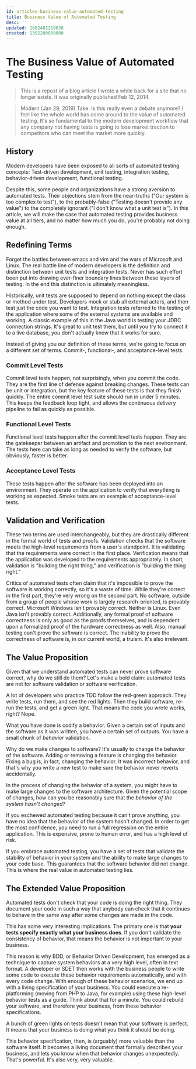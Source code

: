 ```yaml
---
id: articles-business-value-automated-testing
title: Business Value of Automated Testing
desc: ''
updated: 1682482219838
created: 1392200000000
---
```


# The Business Value of Automated Testing

> This is a repost of a blog article I wrote a while back for a site that no longer exists. It was originally published Feb 12, 2014. 


> Modern (Jan 29, 2019) Take: Is this really even a debate anymore? I feel like the whole world has come around to the value of automated testing. It's so fundamental to the modern development workflow that any company not having tests is going to lose market traction to competitors who can meet the market more quickly.


## History

Modern developers have been exposed to all sorts of automated testing concepts: Test-driven development, unit testing, integration testing, behavior-driven development, functional testing.

Despite this, some people and organizations have a strong aversion to automated tests. Their objections stem from the near-truths \("Our system is too complex to test"\), to the probably-false \("Testing doesn't provide any value"\) to the completely ignorant \("I don't know what a unit test is"\). In this article, we will make the case that automated testing provides business value at all tiers, and no matter how much you do, you're probably not doing enough.

## Redefining Terms <a id="redefiningterms"></a>

Forget the battles between emacs and vim and the wars of Microsoft and Linux. The real battle line of modern developers is the definition and distinction between unit tests and integration tests. Never has such effort been put into drawing ever-finer boundary lines between these layers of testing. In the end this distinction is ultimately meaningless.

Historically, unit tests are supposed to depend on nothing except the class or method under test. Developers mock or stub all external actors, and then test just the code you want to test. Integration tests referred to the testing of the application where some of the external systems are available and working. A classic example of this in the Java world is testing your JDBC connection strings. It's great to unit test them, but until you try to connect it to a live database, you don't actually know that it works for sure.

Instead of giving you our definition of these terms, we're going to focus on a different set of terms. Commit-, functional-, and acceptance-level tests.

### Commit Level Tests

Commit level tests happen, not surprisingly, when you commit the code. They are the first line of defense against breaking changes. These tests can be unit or integration, but the key feature of these tests is that they finish quickly. The entire commit level test suite should run in under 5 minutes. This keeps the feedback loop tight, and allows the continuous delivery pipeline to fail as quickly as possible.

### Functional Level Tests

Functional level tests happen after the commit level tests happen. They are the gatekeeper between an artifact and promotion to the next environment. The tests here can take as long as needed to verify the software, but obviously, faster is better.

### Acceptance Level Tests

These tests happen after the software has been deployed into an environment. They operate on the application to verify that everything is working as expected. Smoke tests are an example of acceptance-level tests.

## Validation and Verification

These two terms are used interchangeably, but they are drastically different in the formal world of tests and proofs. Validation checks that the software meets the high-level requirements from a user's standpoint. It is validating that the requirements were correct in the first place. Verification means that the application was developed to the requirements appropriately. In short, validation is "building the right thing," and verification is "building the thing right."

Critics of automated tests often claim that it's impossible to prove the software is working correctly, so it's a waste of time. While they're correct in the first part, they're very wrong on the second part. No software, outside from a group of people whose work is largely research-oriented, is provably correct. Microsoft Windows isn't provably correct. Neither is Linux. Even Java isn't provably correct. Additionally, any formal proof of software correctness is only as good as the proofs themselves, and is dependent upon a formalized proof of the hardware correctness as well. Also, manual testing can't prove the software is correct. The inability to prove the correctness of software is, in our current world, a truism. It's also irrelevant.

## The Value Proposition

Given that we understand automated tests can never prove software correct, why do we still do them? Let's make a bold claim: automated tests are not for software validation or software verification.

A lot of developers who practice TDD follow the red-green approach. They write tests, run them, and see the red lights. Then they build software, re-run the tests, and get a green light. That means the code you wrote works, right? Nope.

What you have done is codify a behavior. Given a certain set of inputs and the software as it was written, you have a certain set of outputs. You have a small chunk of _behavior_ validation.

Why do we make changes to software? It's usually to change the behavior of the software. Adding or removing a feature is changing the behavior. Fixing a bug is, in fact, changing the behavior. It was incorrect behavior, and that's why you write a new test to make sure the behavior never reverts accidentally.

In the process of changing the behavior of a system, you might have to make large changes to the software architecture. Given the potential scope of changes, how can you be reasonably sure that the _behavior of the system hasn't changed_?

If you eschewed automated testing because it can't prove anything, you have no idea that the behavior of the system hasn't changed. In order to get the most confidence, you need to run a full regression on the entire application. This is expensive, prone to human error, and has a high level of risk.

If you embrace automated testing, you have a set of tests that validate the stability of behavior in your system and the ability to make large changes to your code base. This guarantees that the software behavior did not change. This is where the real value in automated testing lies.

## The Extended Value Proposition

Automated tests don't check that your code is doing the right thing. They document your code in such a way that anybody can check that it continues to behave in the same way after some changes are made in the code. 

This has some very interesting implications. The primary one is that **your tests specify exactly what your business does**. If you don't validate the consistency of behavior, that means the behavior is not important to your business.

This reason is why BDD, or Behavior Driven Development, has emerged as a technique to capture system behaviors at a very high level, often in text format. A developer or SDET then works with the business people to write some code to execute these behavior requirements automatically, and with every code change. With enough of these behavior scenarios, we end up with a living specification of your business. You could execute a re-platforming \(moving from PHP to Java, for example\) using these high-level behavior tests as a guide. Think about that for a minute. You could rebuild your software, and therefore your business, from these behavior specifications.

A bunch of green lights on tests doesn't mean that your software is perfect. It means that your business is doing what you think it should be doing.

This behavior specification, then, is (arguably) more valuable than the software itself. It becomes a living document that formally describes your business, and lets you know when that behavior changes unexpectedly. That's powerful. It's also very, very valuable.  


